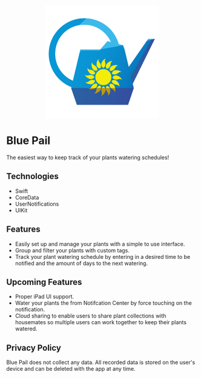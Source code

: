 <p align="center">
  <img width="300" height="300" src="https://github.com/Davidwallacesadler/BluePail/blob/master/LargeAppLogo.png?raw=true">
</p>

# Blue Pail
The easiest way to keep track of your plants watering schedules!
## Technologies
* Swift
* CoreData
* UserNotifications
* UIKit
## Features
* Easily set up and manage your plants with a simple to use interface.
* Group and filter your plants with custom tags. 
* Track your plant watering schedule by entering in a desired time to be notified and the amount of days to the next watering.
## Upcoming Features
* Proper iPad UI support.
* Water your plants the from Notifcation Center by force touching on the notification.
* Cloud sharing to enable users to share plant collections with housemates so multiple users can work together to keep their plants watered.
## Privacy Policy
Blue Pail does not collect any data. All recorded data is stored on the user's device and can be deleted with the app at any time.
